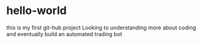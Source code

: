 # hello-world
this is my first git-hub project
Looking to understanding more about coding and eventually build an automated trading bot
